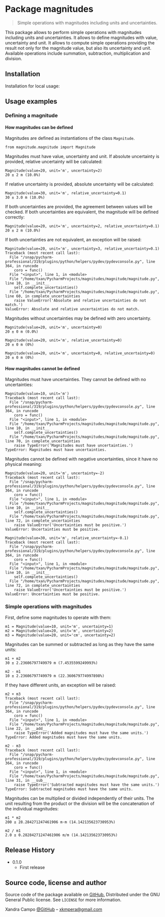 # Package magnitudes

> Simple operations with magnitudes including units and uncertainties.

This package allows to perform simple operations with magnitudes including units and uncertainties.
It allows to define magnitudes with value, uncertainty and unit.
It allows to compute simple operations providing the result not only for the magnitude value,
but also its uncertainty and unit.
Available operations include summation, subtraction, multiplication and division.

## Installation

Installation for local usage:

## Usage examples

### Defining a magnitude

#### How magnitudes can be defined

Magnitudes are defined as instantiations of the class ``Magnitude``.

```
from magnitude.magnitude import Magnitude
```

Magnitudes must have value, uncertainty and unit.
If absolute uncertainty is provided, relative uncertainty will be calculated:

```
Magnitude(value=20, unit='m', uncertainty=2)
20 ± 2 m (10.0%)
```

If relative uncertainty is provided, absolute uncertainty will be calculated:

```
Magnitude(value=30, unit='m', relative_uncertainty=0.1)
30 ± 3.0 m (10.0%)
```

If both uncertainties are provided, the agreement between values will be checked.
If both uncertainties are equivalent, the magnitude will be defined correctly:

```
Magnitude(value=20, unit='m', uncertainty=2, relative_uncertainty=0.1)
20 ± 2 m (10.0%)
```

If both uncertainties are not equivalent, an exception will be raised:

```
Magnitude(value=20, unit='m', uncertainty=3, relative_uncertainty=0.1)
Traceback (most recent call last):
  File "/snap/pycharm-professional/319/plugins/python/helpers/pydev/pydevconsole.py", line 364, in runcode
    coro = func()
  File "<input>", line 1, in <module>
  File "/home/txan/PycharmProjects/magnitudes/magnitude/magnitude.py", line 10, in __init__
    self.complete_uncertainties()
  File "/home/txan/PycharmProjects/magnitudes/magnitude/magnitude.py", line 60, in complete_uncertainties
    raise ValueError('Absolute and relative uncertainties do not match.')
ValueError: Absolute and relative uncertainties do not match.
```

Magnitudes without uncertainties may be defined with zero uncertainty.

```
Magnitude(value=20, unit='m', uncertainty=0)
20 ± 0 m (0.0%)
```

```
Magnitude(value=20, unit='m', relative_uncertainty=0)
20 ± 0 m (0%)
```

```
Magnitude(value=20, unit='m', uncertainty=0, relative_uncertainty=0)
20 ± 0 m (0%)
```

#### How magnitudes cannot be defined

Magnitudes must have uncertainties. They cannot be defined with no uncertainties:

```
Magnitude(value=10, unit='m')
Traceback (most recent call last):
  File "/snap/pycharm-professional/319/plugins/python/helpers/pydev/pydevconsole.py", line 364, in runcode
    coro = func()
  File "<input>", line 1, in <module>
  File "/home/txan/PycharmProjects/magnitudes/magnitude/magnitude.py", line 10, in __init__
    self.complete_uncertainties()
  File "/home/txan/PycharmProjects/magnitudes/magnitude/magnitude.py", line 70, in complete_uncertainties
    raise TypeError('Magnitudes must have uncertainties.')
TypeError: Magnitudes must have uncertainties.
```

Magnitudes cannot be defined with negative uncertainties, since it have no physical meaning:

```
Magnitude(value=20, unit='m', uncertainty=-2)
Traceback (most recent call last):
  File "/snap/pycharm-professional/319/plugins/python/helpers/pydev/pydevconsole.py", line 364, in runcode
    coro = func()
  File "<input>", line 1, in <module>
  File "/home/txan/PycharmProjects/magnitudes/magnitude/magnitude.py", line 10, in __init__
    self.complete_uncertainties()
  File "/home/txan/PycharmProjects/magnitudes/magnitude/magnitude.py", line 72, in complete_uncertainties
    raise ValueError('Uncertainties must be positive.')
ValueError: Uncertainties must be positive.
```

```
Magnitude(value=30, unit='m', relative_uncertainty=-0.1)
Traceback (most recent call last):
  File "/snap/pycharm-professional/319/plugins/python/helpers/pydev/pydevconsole.py", line 364, in runcode
    coro = func()
  File "<input>", line 1, in <module>
  File "/home/txan/PycharmProjects/magnitudes/magnitude/magnitude.py", line 10, in __init__
    self.complete_uncertainties()
  File "/home/txan/PycharmProjects/magnitudes/magnitude/magnitude.py", line 72, in complete_uncertainties
    raise ValueError('Uncertainties must be positive.')
ValueError: Uncertainties must be positive.
```

### Simple operations with magnitudes

First, define some magnitudes to operate with them:

```
m1 = Magnitude(value=10, unit='m', uncertainty=1)
m2 = Magnitude(value=20, unit='m', uncertainty=2)
m3 = Magnitude(value=20, unit='cm', uncertainty=2)
```

Magnitudes can be summed or subtracted as long as they have the same units:

```
m1 + m2
30 ± 2.23606797749979 m (7.4535599249993%)
```

```
m2 - m1
10 ± 2.23606797749979 m (22.360679774997898%)
```

If they have different units, an exception will be raised:

```
m2 + m3
Traceback (most recent call last):
  File "/snap/pycharm-professional/319/plugins/python/helpers/pydev/pydevconsole.py", line 364, in runcode
    coro = func()
  File "<input>", line 1, in <module>
  File "/home/txan/PycharmProjects/magnitudes/magnitude/magnitude.py", line 22, in __add__
    raise TypeError('Added magnitudes must have the same units.')
TypeError: Added magnitudes must have the same units.
```

```
m2 - m3
Traceback (most recent call last):
  File "/snap/pycharm-professional/319/plugins/python/helpers/pydev/pydevconsole.py", line 364, in runcode
    coro = func()
  File "<input>", line 1, in <module>
  File "/home/txan/PycharmProjects/magnitudes/magnitude/magnitude.py", line 31, in __sub__
    raise TypeError('Subtracted magnitudes must have the same units.')
TypeError: Subtracted magnitudes must have the same units.
```

Magnitudes can be multiplied or divided independently of their units.
The unit resulting from the product or the division will be the concatenation of the individual magnitudes:

```
m1 * m2
200 ± 28.284271247461906 m·m (14.142135623730953%)
```

```
m2 / m1
2.0 ± 0.28284271247461906 m/m (14.142135623730953%)
```

## Release History

* 0.1.0
    * First release

## Source code, license and author

Source code of the package available on [GitHub.](https://github.com/xandratxan/magnitudes)
Distributed under the GNU General Public license. See ``LICENSE`` for more information.

Xandra Campo [@GitHub](https://github.com/xandratxan) – xkmpera@gmail.com
